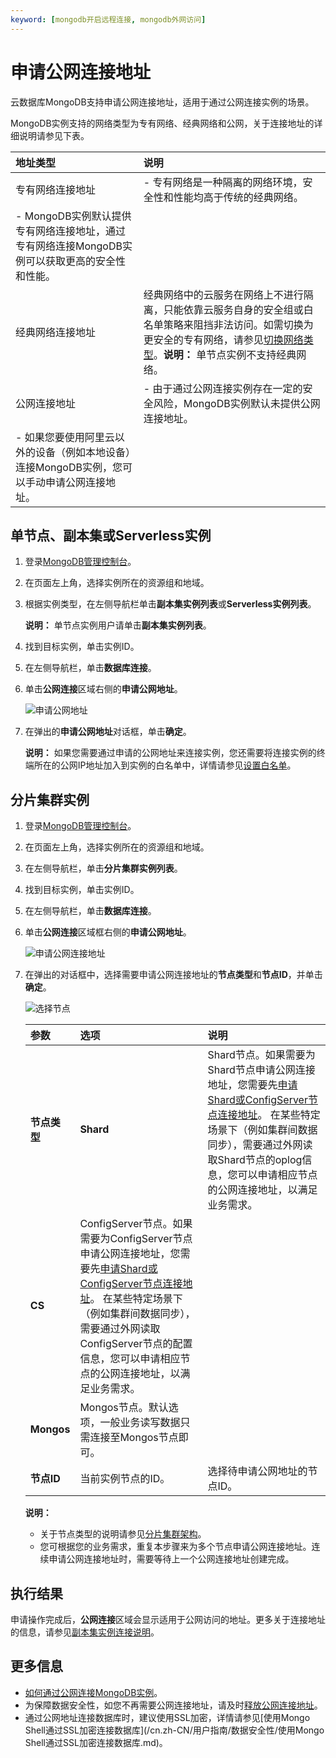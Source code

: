 ```yaml
---
keyword: [mongodb开启远程连接, mongodb外网访问]
---
```


# 申请公网连接地址

云数据库MongoDB支持申请公网连接地址，适用于通过公网连接实例的场景。

MongoDB实例支持的网络类型为专有网络、经典网络和公网，关于连接地址的详细说明请参见下表。

|地址类型|说明|
|:---|:-|
|专有网络连接地址|-   专有网络是一种隔离的网络环境，安全性和性能均高于传统的经典网络。
-   MongoDB实例默认提供专有网络连接地址，通过专有网络连接MongoDB实例可以获取更高的安全性和性能。 |
|经典网络连接地址|经典网络中的云服务在网络上不进行隔离，只能依靠云服务自身的安全组或白名单策略来阻挡非法访问。如需切换为更安全的专有网络，请参见[切换网络类型](/cn.zh-CN/用户指南/管理网络连接/切换实例网络类型.md)。**说明：** 单节点实例不支持经典网络。 |
|公网连接地址|-   由于通过公网连接实例存在一定的安全风险，MongoDB实例默认未提供公网连接地址。
-   如果您要使用阿里云以外的设备（例如本地设备）连接MongoDB实例，您可以手动申请公网连接地址。 |

## 单节点、副本集或Serverless实例

1.  登录[MongoDB管理控制台](https://mongodb.console.aliyun.com/)。

2.  在页面左上角，选择实例所在的资源组和地域。

3.  根据实例类型，在左侧导航栏单击**副本集实例列表**或**Serverless实例列表**。

    **说明：** 单节点实例用户请单击**副本集实例列表**。

4.  找到目标实例，单击实例ID。

5.  在左侧导航栏，单击**数据库连接**。

6.  单击**公网连接**区域右侧的**申请公网地址**。

    ![申请公网地址](https://static-aliyun-doc.oss-accelerate.aliyuncs.com/assets/img/zh-CN/9778816061/p88063.png)

7.  在弹出的**申请公网地址**对话框，单击**确定**。

    **说明：** 如果您需要通过申请的公网地址来连接实例，您还需要将连接实例的终端所在的公网IP地址加入到实例的白名单中，详情请参见[设置白名单](/cn.zh-CN/快速入门/设置白名单.md)。


## 分片集群实例

1.  登录[MongoDB管理控制台](https://mongodb.console.aliyun.com/)。

2.  在页面左上角，选择实例所在的资源组和地域。

3.  在左侧导航栏，单击**分片集群实例列表**。

4.  找到目标实例，单击实例ID。

5.  在左侧导航栏，单击**数据库连接**。

6.  单击**公网连接**区域框右侧的**申请公网地址**。

    ![申请公网连接地址](https://static-aliyun-doc.oss-accelerate.aliyuncs.com/assets/img/zh-CN/7278317951/p37037.png)

7.  在弹出的对话框中，选择需要申请公网连接地址的**节点类型**和**节点ID**，并单击**确定**。

    ![选择节点](https://static-aliyun-doc.oss-accelerate.aliyuncs.com/assets/img/zh-CN/9778816061/p59647.png)

    |参数|选项|说明|
    |:-|:-|:-|
    |**节点类型**|**Shard**|Shard节点。如果需要为Shard节点申请公网连接地址，您需要先[申请Shard或ConfigServer节点连接地址](/cn.zh-CN/用户指南/管理网络连接/Shard或Configserver连接地址/申请Shard或ConfigServer节点连接地址.md)。 在某些特定场景下（例如集群间数据同步），需要通过外网读取Shard节点的oplog信息，您可以申请相应节点的公网连接地址，以满足业务需求。 |
    |**CS**|ConfigServer节点。如果需要为ConfigServer节点申请公网连接地址，您需要先[申请Shard或ConfigServer节点连接地址](/cn.zh-CN/用户指南/管理网络连接/Shard或Configserver连接地址/申请Shard或ConfigServer节点连接地址.md)。 在某些特定场景下（例如集群间数据同步），需要通过外网读取ConfigServer节点的配置信息，您可以申请相应节点的公网连接地址，以满足业务需求。 |
    |**Mongos**|Mongos节点。默认选项，一般业务读写数据只需连接至Mongos节点即可。|
    |**节点ID**|当前实例节点的ID。|选择待申请公网地址的节点ID。|

    **说明：**

    -   关于节点类型的说明请参见[分片集群架构](/cn.zh-CN/产品简介/系统架构/分片集群架构.md)。
    -   您可根据您的业务需求，重复本步骤来为多个节点申请公网连接地址。连续申请公网连接地址时，需要等待上一个公网连接地址创建完成。

## 执行结果

申请操作完成后，**公网连接**区域会显示适用于公网访问的地址。更多关于连接地址的信息，请参见[副本集实例连接说明]()。

## 更多信息

-   [如何通过公网连接MongoDB实例](/cn.zh-CN/用户指南/连接实例/如何通过公网连接MongoDB实例.md)。
-   为保障数据安全性，如您不再需要公网连接地址，请及时[释放公网连接地址](/cn.zh-CN/用户指南/管理网络连接/公网连接地址/释放公网连接地址.md)。
-   通过公网地址连接数据库时，建议使用SSL加密，详情请参见[使用Mongo Shell通过SSL加密连接数据库](/cn.zh-CN/用户指南/数据安全性/使用Mongo Shell通过SSL加密连接数据库.md)。

